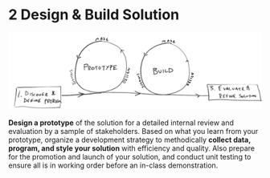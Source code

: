 # 2 Design & Build Solution

![](../../.gitbook/assets/phase2.png)

**Design a prototype** of the solution for a detailed internal review and evaluation by a sample of stakeholders. Based on what you learn from your prototype, organize a development strategy to methodically **collect data, program, and style your solution** with efficiency and quality. Also prepare for the promotion and launch of your solution, and conduct unit testing to ensure all is in working order before an in-class demonstration.

